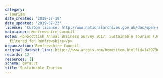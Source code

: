 ```yaml
---
category:
- Tourism
date_created: '2019-07-19'
date_updated: '2019-07-23'
license: 'Custom licence: http://www.nationalarchives.gov.uk/doc/open-government-licence/version/3/'
maintainer: Renfrewshire Council
notes: <p>Scottish Annual Business Survey 2017, Sustainable Tourism (June 2019 release)-
  filtered for Renfrewshire</p>
organization: Renfrewshire Council
original_dataset_link: https://www.arcgis.com/home/item.html?id=1a29736b06fd42339bb3e9bac85d0bf3
records: 12
resources: []
schema: default
title: Sustainable Tourism
---
```

